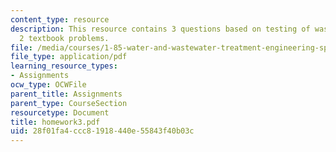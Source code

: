 ```yaml
---
content_type: resource
description: This resource contains 3 questions based on testing of wastewater, and
  2 textbook problems.
file: /media/courses/1-85-water-and-wastewater-treatment-engineering-spring-2006/28f01fa4ccc81918440e55843f40b03c_homework3.pdf
file_type: application/pdf
learning_resource_types:
- Assignments
ocw_type: OCWFile
parent_title: Assignments
parent_type: CourseSection
resourcetype: Document
title: homework3.pdf
uid: 28f01fa4-ccc8-1918-440e-55843f40b03c
---
```

